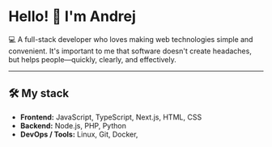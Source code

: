 # Hello! 👋 I'm Andrej

💻 A full-stack developer who loves making web technologies simple and convenient.
It's important to me that software doesn't create headaches, but helps people—quickly, clearly, and effectively.

---

## 🛠️ My stack
- **Frontend:** JavaScript, TypeScript, Next.js, HTML, CSS
- **Backend:** Node.js, PHP, Python
- **DevOps / Tools:** Linux, Git, Docker,
